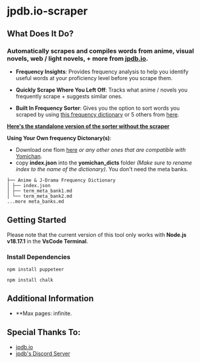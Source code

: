 # jpdb.io-scraper

## What Does It Do?

 ### Automatically scrapes and compiles words from **anime**, **visual novels**, **web / light novels**, + more from [jpdb.io](https://jpdb.io/).

- **Frequency Insights**: Provides frequency analysis to help you identify useful words at your proficiency level before you scrape them.

- **Quickly Scrape Where You Left Off**: Tracks what anime / novels you frequently scrape + suggests similar ones.
  
- **Built In Frequency Sorter**: Gives you the option to sort words you scraped by using [this frequency dictionary](https://github.com/MarvNC/jpdb-freq-list) or 5 others from [here](https://drive.google.com/drive/folders/1g1drkFzokc8KNpsPHoRmDJ4OtMTWFuXi). 

[**Here's the standalone version of the sorter without the scraper**](https://github.com/aramrw/jp-frequency_sorter)


**Using Your Own frequency Dictonary(s)**:
+ Download one fIom [here](https://drive.google.com/drive/folders/1g1drkFzokc8KNpsPHoRmDJ4OtMTWFuXi) *or any other ones that are compatible with* [Yomichan](https://chrome.google.com/webstore/detail/yomichan/ogmnaimimemjmbakcfefmnahgdfhfami).
+ copy **index.json** into the **yomichan_dicts** folder *(Make sure to rename index to the name of the dictionary)*. You don't need the meta banks.
```
├── Anime & J-Drama Frequency Dictionary
│ ├── index.json 
│ ├── term_meta_bank1.md
│ └── term_meta_bank2.md
...more meta_banks.md
```

## Getting Started

Please note that the current version of this tool only works with **Node.js v18.17.1** in the **VsCode Terminal**.

### Install Dependencies 

```
npm install puppeteer
```
```
npm install chalk
```

## Additional Information

- **Max pages: infinite.

## Special Thanks To:

- [jpdb.io](https://jpdb.io/)
- [jpdb's Discord Server](https://discord.com/invite/jWwVD7D2sZ)